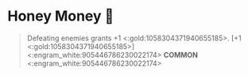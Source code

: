 # **Honey Money** 🍯 
> Defeating enemies grants +1 <:gold:1058304371940655185>. [+1 <:gold:1058304371940655185>]
<:engram_white:905446786230022174> __COMMON__ <:engram_white:905446786230022174>